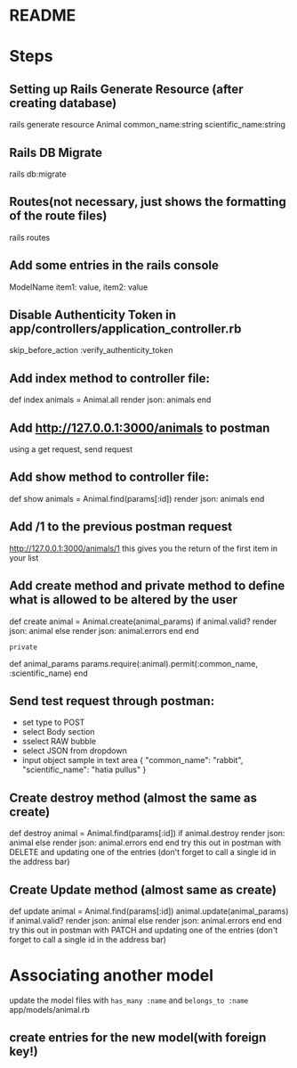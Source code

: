 # README

# Steps
## Setting up Rails Generate Resource (after creating database)
rails generate resource Animal common_name:string scientific_name:string 

## Rails DB Migrate
rails db:migrate

## Routes(not necessary, just shows the formatting of the route files)
rails routes

## Add some entries in the rails console 
ModelName item1: value, item2: value

## Disable Authenticity Token in app/controllers/application_controller.rb
skip_before_action :verify_authenticity_token

## Add index method to controller file:
 def index
    animals = Animal.all 
    render json: animals
  end

## Add http://127.0.0.1:3000/animals to postman
using a get request, send request

## Add show method to controller file:
  def show
    animals = Animal.find(params[:id])
    render json: animals
  end

## Add /1 to the previous postman request
http://127.0.0.1:3000/animals/1
this gives you the return of the first item in your list

## Add create method and private method to define what is allowed to be altered by the user
  def create
    animal = Animal.create(animal_params)
    if animal.valid?
      render json: animal
    else
      render json: animal.errors
    end
  end

    private
  def animal_params
    params.require(:animal).permit(:common_name, :scientific_name)
  end

  ## Send test request through postman:
  - set type to POST
  - select Body section
  - sselect RAW bubble
  - select JSON from dropdown
  - input object sample in text area
  {
    "common_name": "rabbit",
    "scientific_name": "hatia pullus"
}

## Create destroy method (almost the same as create)
  def destroy
    animal = Animal.find(params[:id])
    if animal.destroy
      render json: animal
    else
      render json: animal.errors
    end
  end
    try this out in postman with DELETE and updating one of the entries (don't forget to call a single id in the address bar)

  ## Create Update method (almost same as create)
  def update
    animal = Animal.find(params[:id])
    animal.update(animal_params)
    if animal.valid?
      render json: animal
    else
      render json: animal.errors
    end
  end
  try this out in postman with PATCH and updating one of the entries (don't forget to call a single id in the address bar)

  <!-- done with the above means the database is set up correctly -->

  # Associating another model
  update the model files with `has_many :name` and `belongs_to :name`
  app/models/animal.rb

  ## create entries for the new model(with foreign key!)
 
